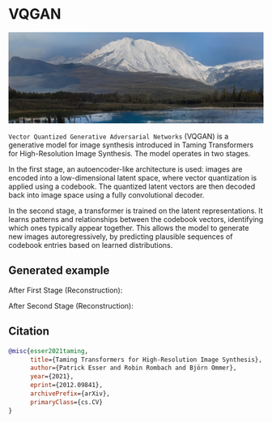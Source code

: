 # VQGAN
![Project Banner](images/repo-header.png)


<code>Vector Quantized Generative Adversarial Networks</code> (VQGAN) is a generative model for image synthesis introduced in Taming Transformers for High-Resolution Image Synthesis. The model operates in two stages.

In the first stage, an autoencoder-like architecture is used: images are encoded into a low-dimensional latent space, where vector quantization is applied using a codebook. The quantized latent vectors are then decoded back into image space using a fully convolutional decoder.

In the second stage, a transformer is trained on the latent representations. It learns patterns and relationships between the codebook vectors, identifying which ones typically appear together. This allows the model to generate new images autoregressively, by predicting plausible sequences of codebook entries based on learned distributions.


## Generated example
After First Stage (Reconstruction):
<!-- ![img_stage_1](images/recflow_1_5_steps.png) -->

After Second Stage (Reconstruction):
<!-- ![img_stage_2](images/recflow_1_5_steps.png) -->


## Citation
```bibtex
@misc{esser2021taming,
      title={Taming Transformers for High-Resolution Image Synthesis}, 
      author={Patrick Esser and Robin Rombach and Björn Ommer},
      year={2021},
      eprint={2012.09841},
      archivePrefix={arXiv},
      primaryClass={cs.CV}
}
```
